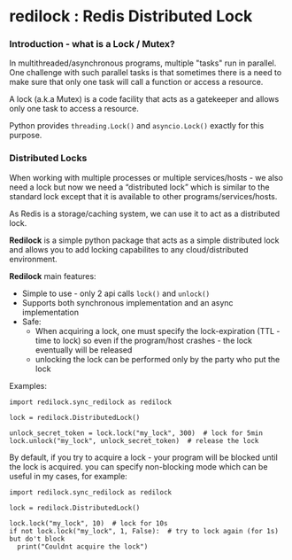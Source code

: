 # redilock :  Redis Distributed Lock

### Introduction - what is a Lock / Mutex?

In multithreaded/asynchronous programs, multiple "tasks" run in parallel.
One challenge with such parallel tasks is that sometimes there is a need to make sure that only one task will call a
function or access a resource.

A lock (a.k.a Mutex) is a code facility that acts as a gatekeeper and allows only one task to access a resource.

Python provides `threading.Lock()` and `asyncio.Lock()` exactly for this purpose.

### Distributed Locks

When working with multiple processes or multiple services/hosts - we also need a lock but now we need a “distributed
lock” which is similar to the standard lock except that it is available to other programs/services/hosts.

As Redis is a storage/caching system, we can use it to act as a distributed lock.


**Redilock** is a simple python package that acts as a simple distributed lock and  allows you to add locking capabilites to any cloud/distributed environment.

**Redilock** main features:
* Simple to use - only 2 api calls `lock()` and `unlock()` 
* Supports both synchronous implementation and an async implementation  
* Safe: 
  * When acquiring a lock, one must specify the lock-expiration (TTL - time to lock) so even if the program/host crashes - the lock eventually will be released
  * unlocking the lock can be performed only by the party who put the lock

Examples:
```
import redilock.sync_redilock as redilock

lock = redilock.DistributedLock()

unlock_secret_token = lock.lock("my_lock", 300)  # lock for 5min
lock.unlock("my_lock", unlock_secret_token)  # release the lock
```

By default, if you try to acquire a lock - your program will be blocked until the lock is acquired.
you can specify non-blocking mode which can be useful in my cases, for example:
```
import redilock.sync_redilock as redilock

lock = redilock.DistributedLock()

lock.lock("my_lock", 10)  # lock for 10s
if not lock.lock("my_lock", 1, False):  # try to lock again (for 1s) but do't block  
  print("Couldnt acquire the lock")

```


